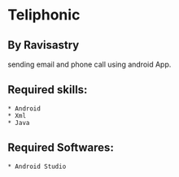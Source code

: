 # Teliphonic

## By Ravisastry 

sending email and phone call using android App.


## Required skills:
	* Android
	* Xml
	* Java
## Required Softwares:
	* Android Studio
